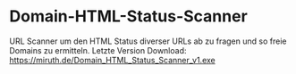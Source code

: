 # Domain-HTML-Status-Scanner
URL Scanner um den HTML Status diverser URLs ab zu fragen und so freie Domains zu ermitteln.
Letzte Version Download: https://miruth.de/Domain_HTML_Status_Scanner_v1.exe
